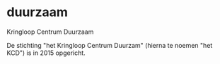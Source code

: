 # duurzaam
Kringloop Centrum Duurzaam

De stichting "het Kringloop Centrum Duurzam" (hierna te noemen "het KCD") is in 2015 opgericht.

